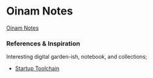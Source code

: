 # Oinam Notes

[Oinam Notes](https://notes.oinam.com/)

### References & Inspiration

Interesting digital garden-ish, notebook, and collections;

- [Startup Toolchain](https://startuptoolchain.com)